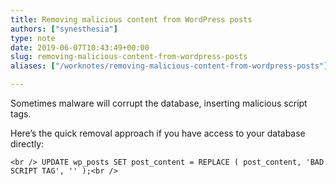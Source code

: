 ```yaml
---
title: Removing malicious content from WordPress posts
authors: ["synesthesia"]
type: note
date: 2019-06-07T10:43:49+00:00
slug: removing-malicious-content-from-wordpress-posts 
aliases: ["/worknotes/removing-malicious-content-from-wordpress-posts"]

---
```

Sometimes malware will corrupt the database, inserting malicious script tags.

Here&#8217;s the quick removal approach if you have access to your database directly:

`<br />
UPDATE wp_posts SET post_content = REPLACE ( post_content, 'BAD SCRIPT TAG', '' );<br />
`
